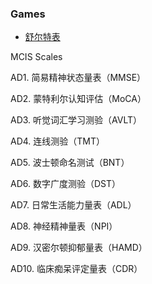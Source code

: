 ### Games

- [舒尔特表](https://schulte-table.com/)

MCIS Scales

AD1. 简易精神状态量表（MMSE）

AD2. 蒙特利尔认知评估（MoCA）

AD3. 听觉词汇学习测验（AVLT）

AD4. 连线测验（TMT）

AD5. 波士顿命名测试（BNT）

AD6. 数字广度测验（DST）

AD7. 日常生活能力量表（ADL）

AD8. 神经精神量表（NPI）

AD9. 汉密尔顿抑郁量表（HAMD）

AD10. 临床痴呆评定量表（CDR）

